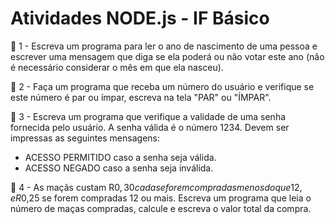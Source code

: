 # Atividades NODE.js - IF Básico
:pushpin: 1 - Escreva um programa para ler o ano de nascimento de uma pessoa e escrever uma mensagem que diga se ela poderá ou não votar este ano (não é necessário considerar o mês em que ela nasceu).

:pushpin: 2 - Faça um programa que receba um número do usuário e verifique se este número é par ou ímpar, escreva na tela "PAR" ou "ÍMPAR".

:pushpin: 3 - Escreva um programa que verifique a validade de uma senha fornecida pelo usuário. A senha válida é o número 1234. Devem ser impressas as seguintes mensagens:
- ACESSO PERMITIDO caso a senha seja válida.
- ACESSO NEGADO caso a senha seja inválida.

:pushpin: 4 - As maçãs custam R$0,30 cada se forem compradas menos do que 12, e R$0,25 se forem compradas 12 ou mais. Escreva um programa que leia o número de maças compradas, calcule e escreva o valor total da compra.
